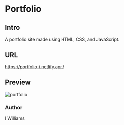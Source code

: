 # Portfolio

## Intro
A portfolio site made using HTML, CSS, and JavaScript.

## URL
https://portfolio-i.netlify.app/

## Preview
![portfolio](https://user-images.githubusercontent.com/57849511/153111446-b7de74c9-1a9d-4c04-8886-da090961cce3.png)


### Author
I Williams
